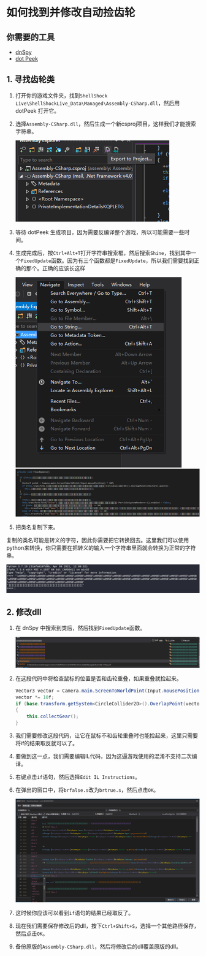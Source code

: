 ﻿# 如何找到并修改自动捡齿轮

## 你需要的工具

* [dnSpy](https://github.com/dnSpy/dnSpy)
* [dot Peek](https://www.jetbrains.com/decompiler/)

## 1. 寻找齿轮类

1. 打开你的游戏文件夹，找到`ShellShock Live\ShellShockLive_Data\Managed\Assembly-CSharp.dll`，然后用 dotPeek 打开它。
2. 选择`Assembly-CSharp.dll`，然后生成一个新csproj项目，这样我们才能搜索字符串。

   ![img.png](img.png)

3. 等待 dotPeek 生成项目，因为需要反编译整个游戏，所以可能需要一些时间。
4. 生成完成后，按`Ctrl+Alt+T`打开字符串搜索框，然后搜索`Shine`，找到其中一个`FixedUpdate`函数。因为有三个函数都是`FixedUpdate`，所以我们需要找到正确的那个。正确的应该长这样

   ![img_1.png](img_1.png)
   ![img_2.png](img_2.png)

5. 把类名复制下来。

复制的类名可能是转义的字符，因此你需要把它转换回去。这里我们可以使用python来转换，你只需要在把转义的输入一个字符串里面就会转换为正常的字符串。

   ![img_5.png](img_5.png)

## 2. 修改dll

1. 在 dnSpy 中搜索到类后，然后找到`FixedUpdate`函数。

   ![img_3.png](img_3.png)

2. 在这段代码中将检查鼠标的位置是否和齿轮重叠，如果重叠就捡起来。
    ```csharp
    Vector3 vector = Camera.main.ScreenToWorldPoint(Input.mousePosition);
    vector *= 10f;
    if (base.transform.getSystem<CircleCollider2D>().OverlapPoint(vector))
    {
        this.collectGear();
    }
    ```
3. 我们需要修改这段代码，让它在鼠标不和齿轮重叠时也能捡起来，这里只需要将if的结果取反就可以了。
4. 要做到这一点，我们需要编辑IL代码，因为这逼游戏使用的混淆不支持二次编译。
5. 右键点击`if`语句，然后选择`Edit IL Instructions`。
6. 在弹出的窗口中，将`brfalse.s`改为`brtrue.s`，然后点击`OK`。

   ![img_4.png](img_4.png)

7. 这时候你应该可以看到`if`语句的结果已经取反了。
8. 现在我们需要保存修改后的dll，按下`Ctrl+Shift+S`，选择一个其他路径保存，然后点击`OK`。
9. 备份原版的`Assembly-CSharp.dll`，然后将修改后的dll覆盖原版的dll。